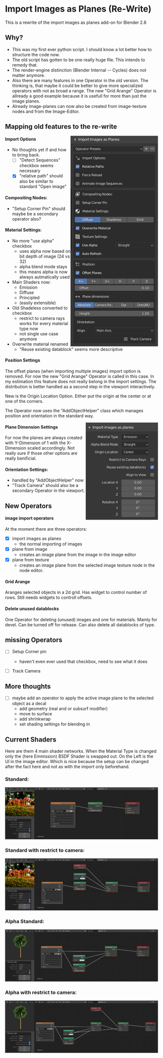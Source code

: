 # Import Images as Planes (Re-Write)

This is a rewrite of the import images as planes add-on for Blender 2.8

## Why?
- This was my first ever python script. I should know a lot better how to structure the code now.
- The old script has gotten to be one really huge file. This intends to remedy that.
- The render-engine distinction (Blender Internal -- Cycles) does not matter anymore.
- Also there are many features in one Operator in the old version. The thinking is, that maybe it could be better to give more specialized operators with not as broad a range. The new "Grid Arange" Operator is allready a good example because it is usefull for more than just the image planes.
- Already image-planes can now also be created from image-texture nodes and from the Image-Editor.


## Mapping old features to the re-write
<img align="right" src="devdocs/old_options.png">


#### Import Options
- No thoughts yet if and how to bring back.
  - [ ] "Detect Sequences" checkbox seems necessary
  - [x] "relative path" should also be similar to standard "Open image"

#### Compositing Nodes:
- "Setup Corner Pin" should maybe be a secondary operator also?

#### Material Settings:
- No more "use alpha" checkbox
  - uses alpha now based on bit depth of image (24 vs 32)
  - alpha blend mode stays
  - this means alpha is now always autmatically used
- Main Shaders now:
  - Emission
  - Diffuse
  - Principled
  - (easily extensible)
- Old Shadeless converted to checkbox
  - restrict to camera rays works for every material type now
  - not single use case anymore
- Overwrite material renamed
  - "Reuse existing datablock" seems more descriptive


#### Position Settings
The offset planes (when importing multiple images) import option is removed.
For now the new "Grid Arange" Operator is called in this case.
In my estimation this feature does not really belong in the import settings. The distribution is better handled as a second step in the viewport interactively.

New is the Origin Location Option. Either put the origin at the center or at one of the corners.

The Operator now uses the "AddObjectHelper" class which manages position and orientation in the standard way.

<img align="right" src="devdocs/new-ui-1.png">

#### Plane Dimension Settings
For now the planes are always created with Y-Dimension of 1 with the X-Dimension scaled accordingly. Not really sure if those other options are really benificial.

#### Orientation Settings:
- handled by "AddObjectHelper" now
- "Track Camera" should also be a secondary Operator in the viewport.



## New Operators

#### image import operators
At the moment there are three operators:
- [x] import images as planes
  - the normal importing of images
- [x] plane from image
  - creates an image plane from the image in the image editor
- [x] plane from texture
  - creates an image plane from the selected image texture node in the node editor.

#### Grid Arange
Aranges selected objects in a 2d grid. Has widget to control number of rows. Still needs widgets to controll offsets.

#### Delete unused datablocks
One Operator for deleting (unused) images and one for materials. Mainly for devel. Can be turned off for release. Can also delete all datablocks of type.


## missing Operators
- [ ] Setup Corner pin
  - haven't even ever used that checkbox, need to see what it does
- [ ] Track Camera


## More thoughts
- [ ] maybe add an operator to apply the active image plane to the selected object as a decal
  - add geometry (real and or subsurf modifier)
  - move to surface
  - add shrinkwrap
  - set shading settings for blending in


## Current Shaders
Here are them 4 main shader networks. When the Material Type is changed only the (here Emmission) BSDF Shader is swapped out.
On the Left is the UI in the image editor. Which is nice because the setup can be changed after the fact here and not as with the import only beforehand.

### Standard:
<img src="devdocs/standard.png">

### Standard with restrict to camera:
<img src="devdocs/standard-shadeless.png">

### Alpha Standard:
<img src="devdocs/standard-alpha.png">

### Alpha with restrict to camera:
<img src="devdocs/standard-alpha-shadeless.png">